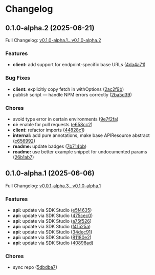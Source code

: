 # Changelog

## 0.1.0-alpha.2 (2025-06-21)

Full Changelog: [v0.1.0-alpha.1...v0.1.0-alpha.2](https://github.com/octogen-ai/octogen-ts-api/compare/v0.1.0-alpha.1...v0.1.0-alpha.2)

### Features

* **client:** add support for endpoint-specific base URLs ([4da4a71](https://github.com/octogen-ai/octogen-ts-api/commit/4da4a71289785fff7b026ce6b5282ff5cfbcf52b))


### Bug Fixes

* **client:** explicitly copy fetch in withOptions ([2ac2f9b](https://github.com/octogen-ai/octogen-ts-api/commit/2ac2f9b53fec38fcdcb93938487b78946f86e427))
* publish script — handle NPM errors correctly ([2ba5d39](https://github.com/octogen-ai/octogen-ts-api/commit/2ba5d3925ba4c013f677de7d2c0ba5b72f88587a))


### Chores

* avoid type error in certain environments ([9e7f2fa](https://github.com/octogen-ai/octogen-ts-api/commit/9e7f2fa5232ccd85515b022ffd756d7bbe32dd5b))
* **ci:** enable for pull requests ([e658cc2](https://github.com/octogen-ai/octogen-ts-api/commit/e658cc2067b137cd2ab668ea00ddbd4b06317166))
* **client:** refactor imports ([44828c1](https://github.com/octogen-ai/octogen-ts-api/commit/44828c1c4d167de2d3dadfe22170159ee4fcdf31))
* **internal:** add pure annotations, make base APIResource abstract ([c656992](https://github.com/octogen-ai/octogen-ts-api/commit/c6569929e3cc65b11b130aca97876a7fa1d825a3))
* **readme:** update badges ([7b714bb](https://github.com/octogen-ai/octogen-ts-api/commit/7b714bbc1c9cafe14a7267582c7b67d9c0deaa90))
* **readme:** use better example snippet for undocumented params ([26b1ab7](https://github.com/octogen-ai/octogen-ts-api/commit/26b1ab7d96dccedc77ab794af9dd4c924f3e37d1))

## 0.1.0-alpha.1 (2025-06-06)

Full Changelog: [v0.0.1-alpha.3...v0.1.0-alpha.1](https://github.com/octogen-ai/octogen-ts-api/compare/v0.0.1-alpha.3...v0.1.0-alpha.1)

### Features

* **api:** update via SDK Studio ([e5f4635](https://github.com/octogen-ai/octogen-ts-api/commit/e5f46355fd89201f570e4facce605db732ec8795))
* **api:** update via SDK Studio ([475cec0](https://github.com/octogen-ai/octogen-ts-api/commit/475cec001c825caa0ccc6e5f5729089e70b3dd6e))
* **api:** update via SDK Studio ([a75f526](https://github.com/octogen-ai/octogen-ts-api/commit/a75f526bd121a2bc7bb36e1d7a76e7ec5f7b9b8a))
* **api:** update via SDK Studio ([f41525a](https://github.com/octogen-ai/octogen-ts-api/commit/f41525ae3ab63398cf80db68476bcd3d951129f7))
* **api:** update via SDK Studio ([34dec91](https://github.com/octogen-ai/octogen-ts-api/commit/34dec910bf9081d410e105def9276e7144c3dee0))
* **api:** update via SDK Studio ([81180e2](https://github.com/octogen-ai/octogen-ts-api/commit/81180e200293c113ac2df69a262d6dfe0782d90b))
* **api:** update via SDK Studio ([40898ad](https://github.com/octogen-ai/octogen-ts-api/commit/40898ade945f2cded1a1ab5fbb80efd3f8697a36))


### Chores

* sync repo ([5dbdba7](https://github.com/octogen-ai/octogen-ts-api/commit/5dbdba73b4e5b109a496ea76c63d8300f5395e7a))
